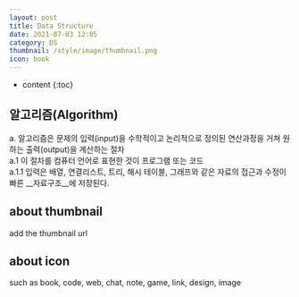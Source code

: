 ```yaml
---
layout: post
title: Data Structure
date: 2021-07-03 12:05
category: DS
thumbnail: /style/image/thumbnail.png
icon: book
---
```



* content
{:toc}

## 알고리즘(Algorithm)

a. 알고리즘은 문제의 입력(input)을 수학적이고 논리적으로 정의된 연산과정을 거쳐 원하는 출력(output)을 계산하는 절차  
  a.1 이 절차를 컴퓨터 언어로 표현한 것이 프로그램 또는 코드  
    a.1.1 입력은 배열, 연결리스트, 트리, 해시 테이블, 그래프와 같은 자료의 접근과 수정이 빠른 __자료구조__에 저장된다.  

## about thumbnail

add the thumbnail url

## about icon

such as book, code, web, chat, note, game, link, design, image
